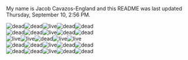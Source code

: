 My name is Jacob Cavazos-England and this README was last updated Thursday, September 10, 2:56 PM.

![dead](https:&#x2F;&#x2F;i.ibb.co&#x2F;x3MGSVW&#x2F;dead.png)![dead](https:&#x2F;&#x2F;i.ibb.co&#x2F;x3MGSVW&#x2F;dead.png)![live](https:&#x2F;&#x2F;i.ibb.co&#x2F;VJ5mML7&#x2F;live.png)![dead](https:&#x2F;&#x2F;i.ibb.co&#x2F;x3MGSVW&#x2F;dead.png)![dead](https:&#x2F;&#x2F;i.ibb.co&#x2F;x3MGSVW&#x2F;dead.png)  
![dead](https:&#x2F;&#x2F;i.ibb.co&#x2F;x3MGSVW&#x2F;dead.png)![dead](https:&#x2F;&#x2F;i.ibb.co&#x2F;x3MGSVW&#x2F;dead.png)![live](https:&#x2F;&#x2F;i.ibb.co&#x2F;VJ5mML7&#x2F;live.png)![dead](https:&#x2F;&#x2F;i.ibb.co&#x2F;x3MGSVW&#x2F;dead.png)![dead](https:&#x2F;&#x2F;i.ibb.co&#x2F;x3MGSVW&#x2F;dead.png)  
![live](https:&#x2F;&#x2F;i.ibb.co&#x2F;VJ5mML7&#x2F;live.png)![live](https:&#x2F;&#x2F;i.ibb.co&#x2F;VJ5mML7&#x2F;live.png)![dead](https:&#x2F;&#x2F;i.ibb.co&#x2F;x3MGSVW&#x2F;dead.png)![live](https:&#x2F;&#x2F;i.ibb.co&#x2F;VJ5mML7&#x2F;live.png)![live](https:&#x2F;&#x2F;i.ibb.co&#x2F;VJ5mML7&#x2F;live.png)  
![dead](https:&#x2F;&#x2F;i.ibb.co&#x2F;x3MGSVW&#x2F;dead.png)![dead](https:&#x2F;&#x2F;i.ibb.co&#x2F;x3MGSVW&#x2F;dead.png)![live](https:&#x2F;&#x2F;i.ibb.co&#x2F;VJ5mML7&#x2F;live.png)![dead](https:&#x2F;&#x2F;i.ibb.co&#x2F;x3MGSVW&#x2F;dead.png)![dead](https:&#x2F;&#x2F;i.ibb.co&#x2F;x3MGSVW&#x2F;dead.png)  
![dead](https:&#x2F;&#x2F;i.ibb.co&#x2F;x3MGSVW&#x2F;dead.png)![dead](https:&#x2F;&#x2F;i.ibb.co&#x2F;x3MGSVW&#x2F;dead.png)![live](https:&#x2F;&#x2F;i.ibb.co&#x2F;VJ5mML7&#x2F;live.png)![dead](https:&#x2F;&#x2F;i.ibb.co&#x2F;x3MGSVW&#x2F;dead.png)![dead](https:&#x2F;&#x2F;i.ibb.co&#x2F;x3MGSVW&#x2F;dead.png)  